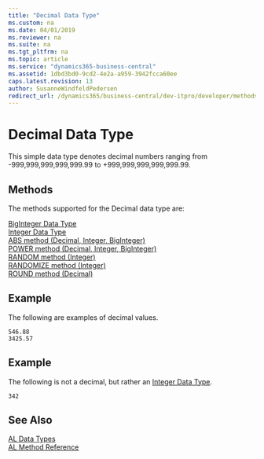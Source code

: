 ```yaml
---
title: "Decimal Data Type"
ms.custom: na
ms.date: 04/01/2019
ms.reviewer: na
ms.suite: na
ms.tgt_pltfrm: na
ms.topic: article
ms.service: "dynamics365-business-central"
ms.assetid: 1dbd3bd0-9cd2-4e2a-a959-3942fcca60ee
caps.latest.revision: 13
author: SusanneWindfeldPedersen
redirect_url: /dynamics365/business-central/dev-itpro/developer/methods-auto/library
---
```

# Decimal Data Type
This simple data type denotes decimal numbers ranging from -999,999,999,999,999.99 to +999,999,999,999,999.99.  

## Methods
The methods supported for the Decimal data type are:

[BigInteger Data Type](devenv-biginteger-data-type.md)   
[Integer Data Type](devenv-integer-data-type.md)   
[ABS method (Decimal, Integer, BigInteger)](../methods/devenv-abs-method-decimal-integer-biginteger.md)   
[POWER method (Decimal, Integer, BigInteger)](../methods/devenv-power-method-decimal-integer-biginteger.md)   
[RANDOM method (Integer)](../methods/devenv-random-method-integer.md)   
[RANDOMIZE method (Integer)](../methods/devenv-randomize-method-integer.md)   
[ROUND method (Decimal)](../methods/devenv-round-method-decimal.md)

## Example  
 The following are examples of decimal values.  

```  
546.88  
3425.57  
```  

## Example  
 The following is not a decimal, but rather an [Integer Data Type](devenv-integer-data-type.md).  

```  
342  
```  

## See Also  
[AL Data Types](devenv-al-data-types.md)  
[AL Method Reference](../methods/devenv-al-method-reference.md)  